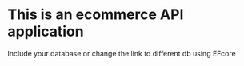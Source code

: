 # This is an ecommerce API application 
Include your database or change the link to different db using EFcore 

